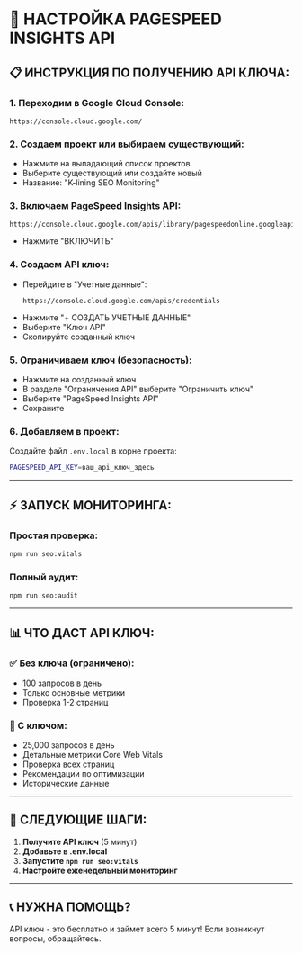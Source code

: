 # 🚀 **НАСТРОЙКА PAGESPEED INSIGHTS API**

## 📋 **ИНСТРУКЦИЯ ПО ПОЛУЧЕНИЮ API КЛЮЧА:**

### **1. Переходим в Google Cloud Console:**
```
https://console.cloud.google.com/
```

### **2. Создаем проект или выбираем существующий:**
- Нажмите на выпадающий список проектов
- Выберите существующий или создайте новый
- Название: "K-lining SEO Monitoring"

### **3. Включаем PageSpeed Insights API:**
```
https://console.cloud.google.com/apis/library/pagespeedonline.googleapis.com
```
- Нажмите "ВКЛЮЧИТЬ"

### **4. Создаем API ключ:**
- Перейдите в "Учетные данные": 
  ```
  https://console.cloud.google.com/apis/credentials
  ```
- Нажмите "+ СОЗДАТЬ УЧЕТНЫЕ ДАННЫЕ"
- Выберите "Ключ API"
- Скопируйте созданный ключ

### **5. Ограничиваем ключ (безопасность):**
- Нажмите на созданный ключ
- В разделе "Ограничения API" выберите "Ограничить ключ"
- Выберите "PageSpeed Insights API"
- Сохраните

### **6. Добавляем в проект:**
Создайте файл `.env.local` в корне проекта:
```bash
PAGESPEED_API_KEY=ваш_api_ключ_здесь
```

---

## ⚡ **ЗАПУСК МОНИТОРИНГА:**

### **Простая проверка:**
```bash
npm run seo:vitals
```

### **Полный аудит:**
```bash
npm run seo:audit
```

---

## 📊 **ЧТО ДАСТ API КЛЮЧ:**

### **✅ Без ключа (ограничено):**
- 100 запросов в день
- Только основные метрики
- Проверка 1-2 страниц

### **🚀 С ключом:**
- 25,000 запросов в день
- Детальные метрики Core Web Vitals
- Проверка всех страниц
- Рекомендации по оптимизации
- Исторические данные

---

## 🎯 **СЛЕДУЮЩИЕ ШАГИ:**

1. **Получите API ключ** (5 минут)
2. **Добавьте в .env.local**
3. **Запустите `npm run seo:vitals`**
4. **Настройте еженедельный мониторинг**

---

## 📞 **НУЖНА ПОМОЩЬ?**

API ключ - это бесплатно и займет всего 5 минут!
Если возникнут вопросы, обращайтесь.